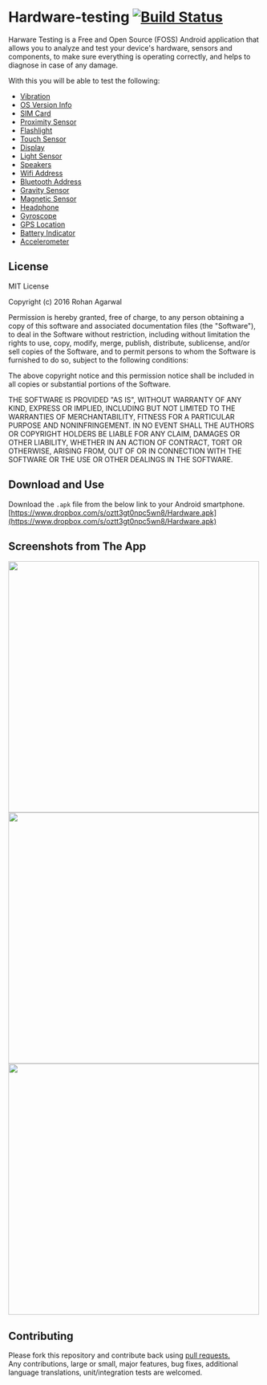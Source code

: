 # Hardware-testing [![Build Status](https://travis-ci.org/rohanagarwal94/Hardware-testing.svg?branch=master)](https://travis-ci.org/rohanagarwal94/Hardware-testing) 
Harware Testing is a Free and Open Source (FOSS) Android application that allows you to analyze and test your device's hardware, sensors and components, to make sure everything is operating correctly, and helps to diagnose in case of any damage.

With this you will be able to test the following:
- [Vibration](#vibration)
- [OS Version Info](#os-version-info)
- [SIM Card](#sim-card)
- [Proximity Sensor](#proximity-sensor)
- [Flashlight](#flashlight)
- [Touch Sensor](#touch-sensor)
- [Display](#display)
- [Light Sensor](#light-sensor)
- [Speakers](#speakers)
- [Wifi Address](#wifi-address)
- [Bluetooth Address](#bluetooth-address)
- [Gravity Sensor](#gravity-sensor)
- [Magnetic Sensor](#magnetic-sensor)
- [Headphone](#headphone)
- [Gyroscope](#gyroscope)
- [GPS Location](#gps-location)
- [Battery Indicator](#battery_indicator)
- [Accelerometer](#accelerometer)

## License
MIT License

Copyright (c) 2016 Rohan Agarwal

Permission is hereby granted, free of charge, to any person obtaining a copy
of this software and associated documentation files (the "Software"), to deal
in the Software without restriction, including without limitation the rights
to use, copy, modify, merge, publish, distribute, sublicense, and/or sell
copies of the Software, and to permit persons to whom the Software is
furnished to do so, subject to the following conditions:

The above copyright notice and this permission notice shall be included in all
copies or substantial portions of the Software.

THE SOFTWARE IS PROVIDED "AS IS", WITHOUT WARRANTY OF ANY KIND, EXPRESS OR
IMPLIED, INCLUDING BUT NOT LIMITED TO THE WARRANTIES OF MERCHANTABILITY,
FITNESS FOR A PARTICULAR PURPOSE AND NONINFRINGEMENT. IN NO EVENT SHALL THE
AUTHORS OR COPYRIGHT HOLDERS BE LIABLE FOR ANY CLAIM, DAMAGES OR OTHER
LIABILITY, WHETHER IN AN ACTION OF CONTRACT, TORT OR OTHERWISE, ARISING FROM,
OUT OF OR IN CONNECTION WITH THE SOFTWARE OR THE USE OR OTHER DEALINGS IN THE
SOFTWARE.

## Download and Use
Download the `.apk` file from the below link to your Android smartphone.  
[https://www.dropbox.com/s/oztt3gt0npc5wn8/Hardware.apk](https://www.dropbox.com/s/oztt3gt0npc5wn8/Hardware.apk)

## Screenshots from The App
  
<img src="https://github.com/mridulg/Hardware-testing/blob/master/screenshots/ss-1.png" height="500">
<img src="https://github.com/mridulg/Hardware-testing/blob/master/screenshots/ss-2.png" height="500">
<img src="https://github.com/mridulg/Hardware-testing/blob/master/screenshots/ss-3.png" height="500">

## Contributing
Please fork this repository and contribute back using <a href="https://github.com/rohanagarwal94/Hardware-testing/pulls">pull requests.</a><br>
Any contributions, large or small, major features, bug fixes, additional language translations, unit/integration tests are welcomed.
